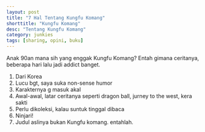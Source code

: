 ```yaml
---
layout: post
title: "7 Hal Tentang Kungfu Komang"
shorttitle: "Kungfu Komang"
desc: "Tentang Kungfu Komang"
category: junkies
tags: [sharing, opini, buku]
---
```


Anak 90an mana sih yang enggak Kungfu Komang? Entah gimana ceritanya, beberapa hari lalu jadi addict banget.


1. Dari Korea
2. Lucu bgt, saya suka non-sense humor
3. Karakternya g masuk akal
4. Awal-awal, latar ceritanya seperti dragon ball, jurney to the west, kera sakti
5. Perlu dikoleksi, kalau suntuk tinggal dibaca
6. Ninjari!
7. Judul aslinya bukan Kungfu komang. entahlah.
